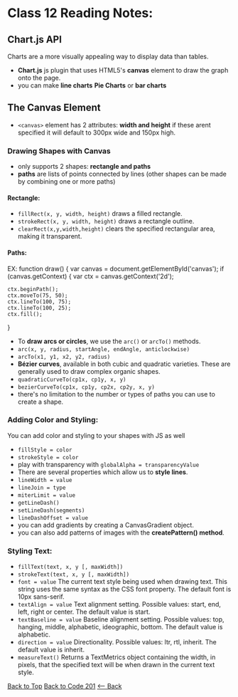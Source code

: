 # Class 12 Reading Notes:

## Chart.js API
Charts are a more visually appealing way to display data than tables.
- **Chart.js** js plugin that uses HTML5's **canvas** element to draw the graph onto the page.
- you can make **line charts** **Pie Charts** or **bar charts**


## The Canvas Element
- `<canvas>` element has 2 attributes: **width and height** if these arent specified it will default to 300px wide and 150px high.
### Drawing Shapes with Canvas
- only supports 2 shapes: **rectangle and paths**
- **paths** are lists of points connected by lines (other shapes can be made by combining one or more paths)
#### Rectangle: 
- `fillRect(x, y, width, height)` draws a filled rectangle.
- `strokeRect(x, y, width, height)` draws a rectangle outline.
- `clearRect(x,y,width,height)` clears the specified rectangular area, making it transparent.

#### Paths:
EX: function draw() {
  var canvas = document.getElementById('canvas');
  if (canvas.getContext) {
    var ctx = canvas.getContext('2d');

    ctx.beginPath();
    ctx.moveTo(75, 50);
    ctx.lineTo(100, 75);
    ctx.lineTo(100, 25);
    ctx.fill();
  }

  - To **draw arcs or circles**, we use the `arc()` or `arcTo()` methods.
  - `arc(x, y, radius, startAngle, endAngle, anticlockwise)`
  - `arcTo(x1, y1, x2, y2, radius)`
  - **Bézier curves**, available in both cubic and quadratic varieties. These are generally used to draw complex organic shapes.
  - `quadraticCurveTo(cp1x, cp1y, x, y)`
  - `bezierCurveTo(cp1x, cp1y, cp2x, cp2y, x, y)`
  - there's no limitation to the number or types of paths you can use to create a shape.

### Adding Color and Styling: 
You can add color and styling to your shapes with JS as well 
- `fillStyle = color`
- `strokeStyle = color`
- play with transparency with `globalAlpha = transparencyValue`
- There are several properties which allow us to **style lines**.
- `lineWidth = value`
- `lineJoin = type`
- `miterLimit = value`
- `getLineDash()`
- `setLineDash(segments)`
- `lineDashOffset = value`
- you can add gradients by creating a CanvasGradient object.
- you can also add patterns of images with the **createPattern() method**.
### Styling Text:
- `fillText(text, x, y [, maxWidth])`
- `strokeText(text, x, y [, maxWidth])`
- `font = value`
The current text style being used when drawing text. This string uses the same syntax as the CSS font property. The default font is 10px sans-serif.
- `textAlign = value`
Text alignment setting. Possible values: start, end, left, right or center. The default value is start.
- `textBaseline = value`
Baseline alignment setting. Possible values: top, hanging, middle, alphabetic, ideographic, bottom. The default value is alphabetic.
- `direction = value`
Directionality. Possible values: ltr, rtl, inherit. The default value is inherit.
- `measureText()`
Returns a TextMetrics object containing the width, in pixels, that the specified text will be when drawn in the current text style.

[Back to Top](#) [Back to Code 201](code201notes.md) [<-- Back](README.md)